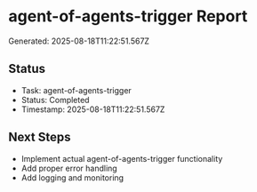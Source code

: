 # agent-of-agents-trigger Report

Generated: 2025-08-18T11:22:51.567Z

## Status
- Task: agent-of-agents-trigger
- Status: Completed
- Timestamp: 2025-08-18T11:22:51.567Z

## Next Steps
- Implement actual agent-of-agents-trigger functionality
- Add proper error handling
- Add logging and monitoring

